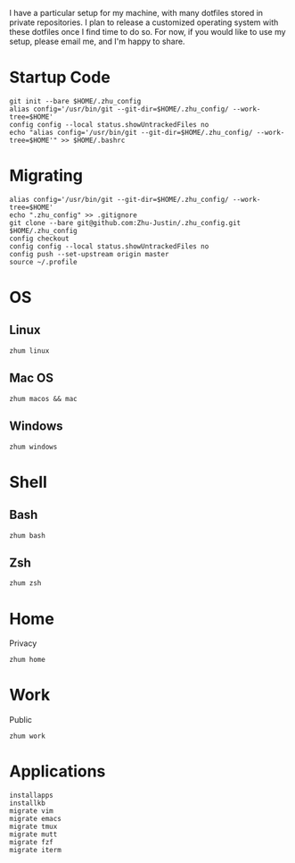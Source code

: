 I have a particular setup for my machine, with many dotfiles stored in private repositories. I plan to release a customized operating system with these dotfiles once I find time to do so. For now, if you would like to use my setup, please email me, and I'm happy to share.

# Startup Code
```
git init --bare $HOME/.zhu_config
alias config='/usr/bin/git --git-dir=$HOME/.zhu_config/ --work-tree=$HOME'
config config --local status.showUntrackedFiles no
echo "alias config='/usr/bin/git --git-dir=$HOME/.zhu_config/ --work-tree=$HOME'" >> $HOME/.bashrc
```
# Migrating
```
alias config='/usr/bin/git --git-dir=$HOME/.zhu_config/ --work-tree=$HOME'
echo ".zhu_config" >> .gitignore
git clone --bare git@github.com:Zhu-Justin/.zhu_config.git $HOME/.zhu_config
config checkout
config config --local status.showUntrackedFiles no
config push --set-upstream origin master
source ~/.profile
```
# OS
## Linux
```
zhum linux
```
## Mac OS
```
zhum macos && mac
```
## Windows
```
zhum windows
```
# Shell
## Bash
```
zhum bash
```
## Zsh
```
zhum zsh
```
# Home
Privacy
```
zhum home
```
# Work
Public
```
zhum work
```
# Applications
```
installapps
installkb
migrate vim
migrate emacs
migrate tmux
migrate mutt
migrate fzf
migrate iterm
```
